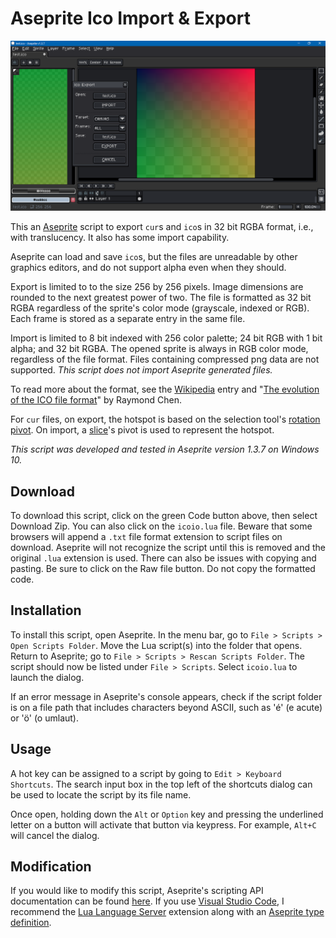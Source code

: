 # Aseprite Ico Import & Export

![Screen Capture](screenCap.png)

This an [Aseprite](https://www.aseprite.org/) script to export `cur`s and `ico`s in 32 bit RGBA format, i.e., with translucency. It also has some import capability.

Aseprite can load and save `ico`s, but the files are unreadable by other graphics editors, and do not support alpha even when they should.

Export is limited to to the size 256 by 256 pixels. Image dimensions are rounded to the next greatest power of two. The file is formatted as 32 bit RGBA regardless of the sprite's color mode (grayscale, indexed or RGB). Each frame is stored as a separate entry in the same file.

Import is limited to 8 bit indexed with 256 color palette; 24 bit RGB with 1 bit alpha; and 32 bit RGBA. The opened sprite is always in RGB color mode, regardless of the file format. Files containing compressed png data are not supported. *This script does not import Aseprite generated files.*

To read more about the format, see the [Wikipedia](https://en.wikipedia.org/wiki/ICO_(file_format)) entry and "[The evolution of the ICO file format](https://devblogs.microsoft.com/oldnewthing/20101018-00/?p=12513)" by Raymond Chen.

For `cur` files, on export, the hotspot is based on the selection tool's [rotation pivot](https://aseprite.org/docs/rotate#rotation-pivot). On import, a [slice](https://aseprite.org/docs/slices)'s pivot is used to represent the hotspot.

*This script was developed and tested in Aseprite version 1.3.7 on Windows 10.*

## Download

To download this script, click on the green Code button above, then select Download Zip. You can also click on the `icoio.lua` file. Beware that some browsers will append a `.txt` file format extension to script files on download. Aseprite will not recognize the script until this is removed and the original `.lua` extension is used. There can also be issues with copying and pasting. Be sure to click on the Raw file button. Do not copy the formatted code.

## Installation

To install this script, open Aseprite. In the menu bar, go to `File > Scripts > Open Scripts Folder`. Move the Lua script(s) into the folder that opens. Return to Aseprite; go to `File > Scripts > Rescan Scripts Folder`. The script should now be listed under `File > Scripts`. Select `icoio.lua` to launch the dialog.

If an error message in Aseprite's console appears, check if the script folder is on a file path that includes characters beyond ASCII, such as 'é' (e acute) or 'ö' (o umlaut).

## Usage

A hot key can be assigned to a script by going to `Edit > Keyboard Shortcuts`. The search input box in the top left of the shortcuts dialog can be used to locate the script by its file name.

Once open, holding down the `Alt` or `Option` key and pressing the underlined letter on a button will activate that button via keypress. For example, `Alt+C` will cancel the dialog.

## Modification

If you would like to modify this script, Aseprite's scripting API documentation can be found [here](https://aseprite.org/api/). If you use [Visual Studio Code](https://code.visualstudio.com/), I recommend the [Lua Language Server](https://github.com/LuaLS/lua-language-server) extension along with an [Aseprite type definition](https://github.com/behreajj/aseprite-type-definition).